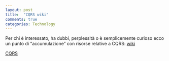 ```yaml
---
layout: post
title:  "CQRS wiki"
comments: true
categories: Technology
---
```



Per chi è interessato, ha dubbi, perplessità o è semplicemente curioso ecco un punto di &#8220;accumulazione&#8221; con risorse relative a CQRS: [wiki](http://cqrs-faq.wikispaces.com/)

[CQRS](http://technorati.com/tag/CQRS)

